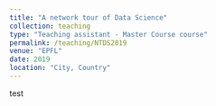 ```yaml
---
title: "A network tour of Data Science"
collection: teaching
type: "Teaching assistant - Master Course course"
permalink: /teaching/NTDS2019
venue: "EPFL"
date: 2019
location: "City, Country"
---
```

test